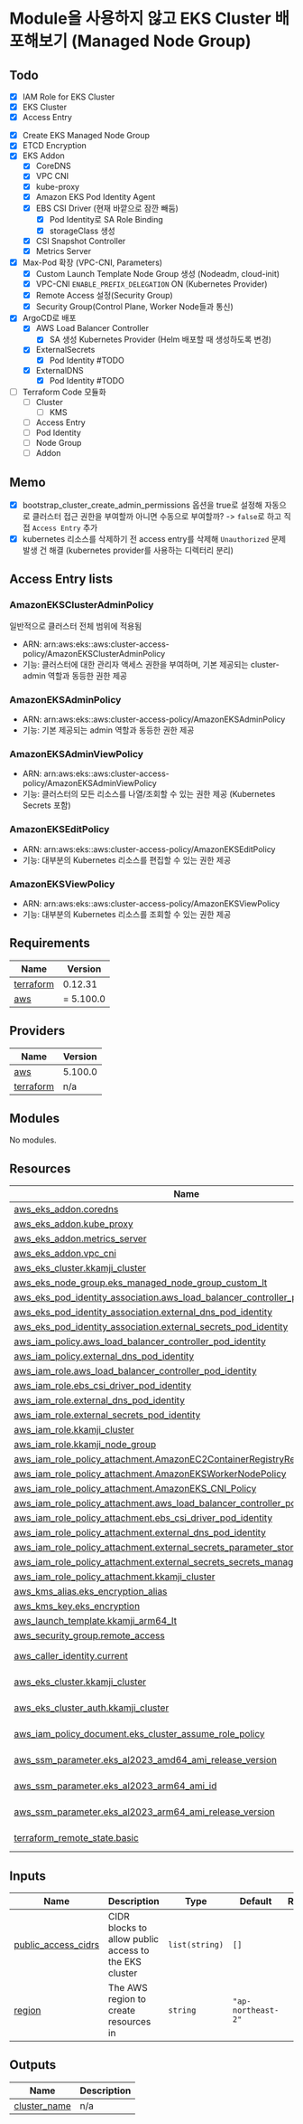 # Module을 사용하지 않고 EKS Cluster 배포해보기 (Managed Node Group)

## Todo

- [x] IAM Role for EKS Cluster  
- [x] EKS Cluster  
- [x] Access Entry  
<!-- - [x] Create Security Group   -->
<!-- - [ ] Create Launch Template   -->
- [x] Create EKS Managed Node Group  
- [x] ETCD Encryption  
- [x] EKS Addon  
  - [x] CoreDNS
  - [x] VPC CNI
  - [x] kube-proxy
  - [x] Amazon EKS Pod Identity Agent
  - [x] EBS CSI Driver (현재 바깥으로 잠깐 빼둠)
    - [x] Pod Identity로 SA Role Binding
    - [x] storageClass 생성
  - [x] CSI Snapshot Controller
  - [x] Metrics Server
  <!-- - [ ] EFS CSI Driver -->
- [x] Max-Pod 확장 (VPC-CNI, Parameters)
  - [x] Custom Launch Template Node Group 생성 (Nodeadm, cloud-init)
  - [x] VPC-CNI `ENABLE_PREFIX_DELEGATION` ON (Kubernetes Provider)
  - [x] Remote Access 설정(Security Group)
  - [x] Security Group(Control Plane, Worker Node들과 통신)
- [x] ArgoCD로 배포
  - [x] AWS Load Balancer Controller
    - [x] SA 생성 Kubernetes Provider (Helm 배포할 때 생성하도록 변경)
  - [x] ExternalSecrets
    - [x] Pod Identity #TODO
  - [x] ExternalDNS
    - [x] Pod Identity #TODO
- [ ] Terraform Code 모듈화
  - [ ] Cluster
    - [ ] KMS
  - [ ] Access Entry
  - [ ] Pod Identity
  - [ ] Node Group
  - [ ] Addon

## Memo

- [x] bootstrap_cluster_create_admin_permissions 옵션을 true로 설정해 자동으로 클러스터 접근 권한을 부여할까 아니면 수동으로 부여할까?  -> `false`로 하고 직접 `Access Entry` 추가
- [x] kubernetes 리소스를 삭제하기 전 access entry를 삭제해 `Unauthorized` 문제 발생 건 해결 (kubernetes provider를 사용하는 디렉터리 분리)

## Access Entry lists

### AmazonEKSClusterAdminPolicy

일반적으로 클러스터 전체 범위에 적용됨

- ARN: arn:aws:eks::aws:cluster-access-policy/AmazonEKSClusterAdminPolicy
- 기능: 클러스터에 대한 관리자 액세스 권한을 부여하며, 기본 제공되는 cluster-admin 역할과 동등한 권한 제공

### AmazonEKSAdminPolicy

- ARN: arn:aws:eks::aws:cluster-access-policy/AmazonEKSAdminPolicy
- 기능: 기본 제공되는 admin 역할과 동등한 권한 제공

### AmazonEKSAdminViewPolicy

- ARN: arn:aws:eks::aws:cluster-access-policy/AmazonEKSAdminViewPolicy
- 기능: 클러스터의 모든 리소스를 나열/조회할 수 있는 권한 제공 (Kubernetes Secrets 포함)

### AmazonEKSEditPolicy

- ARN: arn:aws:eks::aws:cluster-access-policy/AmazonEKSEditPolicy
- 기능: 대부분의 Kubernetes 리소스를 편집할 수 있는 권한 제공

### AmazonEKSViewPolicy

- ARN: arn:aws:eks::aws:cluster-access-policy/AmazonEKSViewPolicy
- 기능: 대부분의 Kubernetes 리소스를 조회할 수 있는 권한 제공

<!-- BEGIN_TF_DOCS -->
## Requirements

| Name | Version |
|------|---------|
| <a name="requirement_terraform"></a> [terraform](#requirement\_terraform) | 0.12.31 |
| <a name="requirement_aws"></a> [aws](#requirement\_aws) | = 5.100.0 |

## Providers

| Name | Version |
|------|---------|
| <a name="provider_aws"></a> [aws](#provider\_aws) | 5.100.0 |
| <a name="provider_terraform"></a> [terraform](#provider\_terraform) | n/a |

## Modules

No modules.

## Resources

| Name | Type |
|------|------|
| [aws_eks_addon.coredns](https://registry.terraform.io/providers/hashicorp/aws/5.100.0/docs/resources/eks_addon) | resource |
| [aws_eks_addon.kube_proxy](https://registry.terraform.io/providers/hashicorp/aws/5.100.0/docs/resources/eks_addon) | resource |
| [aws_eks_addon.metrics_server](https://registry.terraform.io/providers/hashicorp/aws/5.100.0/docs/resources/eks_addon) | resource |
| [aws_eks_addon.vpc_cni](https://registry.terraform.io/providers/hashicorp/aws/5.100.0/docs/resources/eks_addon) | resource |
| [aws_eks_cluster.kkamji_cluster](https://registry.terraform.io/providers/hashicorp/aws/5.100.0/docs/resources/eks_cluster) | resource |
| [aws_eks_node_group.eks_managed_node_group_custom_lt](https://registry.terraform.io/providers/hashicorp/aws/5.100.0/docs/resources/eks_node_group) | resource |
| [aws_eks_pod_identity_association.aws_load_balancer_controller_pod_identity](https://registry.terraform.io/providers/hashicorp/aws/5.100.0/docs/resources/eks_pod_identity_association) | resource |
| [aws_eks_pod_identity_association.external_dns_pod_identity](https://registry.terraform.io/providers/hashicorp/aws/5.100.0/docs/resources/eks_pod_identity_association) | resource |
| [aws_eks_pod_identity_association.external_secrets_pod_identity](https://registry.terraform.io/providers/hashicorp/aws/5.100.0/docs/resources/eks_pod_identity_association) | resource |
| [aws_iam_policy.aws_load_balancer_controller_pod_identity](https://registry.terraform.io/providers/hashicorp/aws/5.100.0/docs/resources/iam_policy) | resource |
| [aws_iam_policy.external_dns_pod_identity](https://registry.terraform.io/providers/hashicorp/aws/5.100.0/docs/resources/iam_policy) | resource |
| [aws_iam_role.aws_load_balancer_controller_pod_identity](https://registry.terraform.io/providers/hashicorp/aws/5.100.0/docs/resources/iam_role) | resource |
| [aws_iam_role.ebs_csi_driver_pod_identity](https://registry.terraform.io/providers/hashicorp/aws/5.100.0/docs/resources/iam_role) | resource |
| [aws_iam_role.external_dns_pod_identity](https://registry.terraform.io/providers/hashicorp/aws/5.100.0/docs/resources/iam_role) | resource |
| [aws_iam_role.external_secrets_pod_identity](https://registry.terraform.io/providers/hashicorp/aws/5.100.0/docs/resources/iam_role) | resource |
| [aws_iam_role.kkamji_cluster](https://registry.terraform.io/providers/hashicorp/aws/5.100.0/docs/resources/iam_role) | resource |
| [aws_iam_role.kkamji_node_group](https://registry.terraform.io/providers/hashicorp/aws/5.100.0/docs/resources/iam_role) | resource |
| [aws_iam_role_policy_attachment.AmazonEC2ContainerRegistryReadOnly](https://registry.terraform.io/providers/hashicorp/aws/5.100.0/docs/resources/iam_role_policy_attachment) | resource |
| [aws_iam_role_policy_attachment.AmazonEKSWorkerNodePolicy](https://registry.terraform.io/providers/hashicorp/aws/5.100.0/docs/resources/iam_role_policy_attachment) | resource |
| [aws_iam_role_policy_attachment.AmazonEKS_CNI_Policy](https://registry.terraform.io/providers/hashicorp/aws/5.100.0/docs/resources/iam_role_policy_attachment) | resource |
| [aws_iam_role_policy_attachment.aws_load_balancer_controller_pod_identity](https://registry.terraform.io/providers/hashicorp/aws/5.100.0/docs/resources/iam_role_policy_attachment) | resource |
| [aws_iam_role_policy_attachment.ebs_csi_driver_pod_identity](https://registry.terraform.io/providers/hashicorp/aws/5.100.0/docs/resources/iam_role_policy_attachment) | resource |
| [aws_iam_role_policy_attachment.external_dns_pod_identity](https://registry.terraform.io/providers/hashicorp/aws/5.100.0/docs/resources/iam_role_policy_attachment) | resource |
| [aws_iam_role_policy_attachment.external_secrets_parameter_store_pod_identity](https://registry.terraform.io/providers/hashicorp/aws/5.100.0/docs/resources/iam_role_policy_attachment) | resource |
| [aws_iam_role_policy_attachment.external_secrets_secrets_manager_pod_identity](https://registry.terraform.io/providers/hashicorp/aws/5.100.0/docs/resources/iam_role_policy_attachment) | resource |
| [aws_iam_role_policy_attachment.kkamji_cluster](https://registry.terraform.io/providers/hashicorp/aws/5.100.0/docs/resources/iam_role_policy_attachment) | resource |
| [aws_kms_alias.eks_encryption_alias](https://registry.terraform.io/providers/hashicorp/aws/5.100.0/docs/resources/kms_alias) | resource |
| [aws_kms_key.eks_encryption](https://registry.terraform.io/providers/hashicorp/aws/5.100.0/docs/resources/kms_key) | resource |
| [aws_launch_template.kkamji_arm64_lt](https://registry.terraform.io/providers/hashicorp/aws/5.100.0/docs/resources/launch_template) | resource |
| [aws_security_group.remote_access](https://registry.terraform.io/providers/hashicorp/aws/5.100.0/docs/resources/security_group) | resource |
| [aws_caller_identity.current](https://registry.terraform.io/providers/hashicorp/aws/5.100.0/docs/data-sources/caller_identity) | data source |
| [aws_eks_cluster.kkamji_cluster](https://registry.terraform.io/providers/hashicorp/aws/5.100.0/docs/data-sources/eks_cluster) | data source |
| [aws_eks_cluster_auth.kkamji_cluster](https://registry.terraform.io/providers/hashicorp/aws/5.100.0/docs/data-sources/eks_cluster_auth) | data source |
| [aws_iam_policy_document.eks_cluster_assume_role_policy](https://registry.terraform.io/providers/hashicorp/aws/5.100.0/docs/data-sources/iam_policy_document) | data source |
| [aws_ssm_parameter.eks_al2023_amd64_ami_release_version](https://registry.terraform.io/providers/hashicorp/aws/5.100.0/docs/data-sources/ssm_parameter) | data source |
| [aws_ssm_parameter.eks_al2023_arm64_ami_id](https://registry.terraform.io/providers/hashicorp/aws/5.100.0/docs/data-sources/ssm_parameter) | data source |
| [aws_ssm_parameter.eks_al2023_arm64_ami_release_version](https://registry.terraform.io/providers/hashicorp/aws/5.100.0/docs/data-sources/ssm_parameter) | data source |
| [terraform_remote_state.basic](https://registry.terraform.io/providers/hashicorp/terraform/latest/docs/data-sources/remote_state) | data source |

## Inputs

| Name | Description | Type | Default | Required |
|------|-------------|------|---------|:--------:|
| <a name="input_public_access_cidrs"></a> [public\_access\_cidrs](#input\_public\_access\_cidrs) | CIDR blocks to allow public access to the EKS cluster | `list(string)` | `[]` | no |
| <a name="input_region"></a> [region](#input\_region) | The AWS region to create resources in | `string` | `"ap-northeast-2"` | no |

## Outputs

| Name | Description |
|------|-------------|
| <a name="output_cluster_name"></a> [cluster\_name](#output\_cluster\_name) | n/a |
<!-- END_TF_DOCS -->